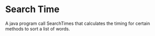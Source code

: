 # Search Time

 A java program call SearchTimes that calculates the timing for certain methods to sort a list of words.
